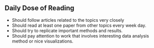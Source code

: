 ## Daily Dose of Reading

* Should follow articles related to the topics very closely
* Should read at least one paper from other topics every week day.
* Should try to replicate important methods and results.
* Should pay attention to work that involves interesting data analysis method or nice visualizations.
